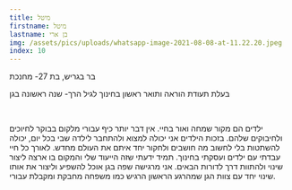 ```yaml
---
title: מיטל
firstname: מיטל
lastname: בן ארי
img: /assets/pics/uploads/whatsapp-image-2021-08-08-at-11.22.20.jpeg
index: 10
---
```

בר בגריש, בת 27- מחנכת 

בעלת תעודת הוראה ותואר ראשון בחינוך לגיל הרך- שנה ראשונה בגן 

 

ילדים הם מקור שמחה ואור בחיי. אין דבר יותר כיף עבורי מלקום בבוקר לחיוכים ולחיבוקים שלהם. בזכות הילדים אני יכולה למצוא ולהתחבר לילדה שבי בכל יום, יכולה להשתטות בלי לחשוב מה חושבים ולחקור יחד איתם את העולם מחדש. לאורך כל חיי עבדתי עם ילדים ועסקתי בחינוך. תמיד ידעתי שזה הייעוד שלי והמקום בו ארצה ליצור שינוי ולהתוות דרך לדורות הבאים. אני מרגישה שפה בגן אוכל להשפיע וליצור את אותו שינוי יחד עם צוות הגן שמהרגע הראשון הרגיש כמו משפחה מחבקת ומקבלת עבורי.